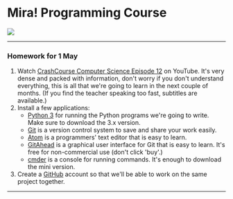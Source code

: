 # Mira! Programming Course

[![](https://imgs.xkcd.com/comics/tags.png)](https://xkcd.com/1144/)

---

### Homework for 1 May

1. Watch [CrashCourse Computer Science Episode 12](https://www.youtube.com/watch?v=l26oaHV7D40) on
YouTube. It's very dense and packed with information, don't worry if you don't understand
everything, this is all that we're going to learn in the next couple of months. (If you find the
teacher speaking too fast, subtitles are available.)
2. Install a few applications:
    - [Python 3](https://www.python.org/downloads/) for running the Python programs we're going to
      write. Make sure to download the 3.x version.
    - [Git](https://git-scm.com/downloads) is a version control system to save and share your work
      easily.
    - [Atom](https://atom.io/) is a programmers' text editor that is easy to learn.
    - [GitAhead](http://gitahead.scitools.com/) is a graphical user interface for Git that is easy
      to learn. It's free for non-commercial use (don't click 'buy'.)
    - [cmder](http://cmder.net/) is a console for running commands. It's enough to download the mini
      version.
3. Create a [GitHub](https://github.com/join) account so that we'll be able to work on the same project
together.

---
